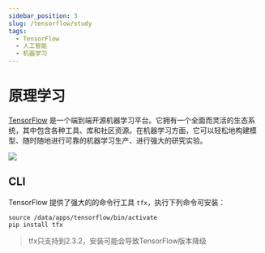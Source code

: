 ```yaml
---
sidebar_position: 3
slug: /tensorflow/study
tags:
  - TensorFlow
  - 人工智能
  - 机器学习
---
```


# 原理学习

[TensorFlow](https://www.tensorflow.org/) 是一个端到端开源机器学习平台。它拥有一个全面而灵活的生态系统，其中包含各种工具、库和社区资源。在机器学习方面，它可以轻松地构建模型、随时随地进行可靠的机器学习生产、进行强大的研究实验。

![](https://libs.websoft9.com/Websoft9/DocsPicture/en/tensorflow/tensowflow-gui-websoft9.jpg)

## CLI

TensorFlow 提供了强大的的命令行工具 `tfx`，执行下列命令可安装：

```
source /data/apps/tensorflow/bin/activate
pip install tfx
```

 >tfx只支持到2.3.2，安装可能会导致TensorFlow版本降级